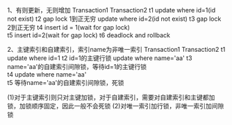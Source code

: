 1、有则更新，无则增加
          Transaction1                                        Transaction2 
t1      update where id=1(id not exist)
t2      gap lock  1到正无穷                                 update where id=2(id not exist)
t3                                                                gap lock 2到正无穷
t4      insert id = 1(wait for gap lock)         
t5                                                        insert id=2(wait for gap lock)
t6      deadlock and rollback

2、主键索引和自建索引，索引name为非唯一索引
          Transaction1                                        Transaction2 
t1      update where id=1
t2      id=1的主键行锁                                     update where name='aa'
t3                                                      name='aa'的自建索引间隙锁，等待id=1的主键行锁  
t4      update where name='aa'         
t5     等待name='aa'的自建索引间隙锁，死锁                     

(1)对于主键索引则只对主键加锁，对于自建索引，需要对自建索引和主键都加锁，加锁顺序固定，因此一般不会死锁
(2)对唯一索引加行锁，非唯一索引加间隙锁

